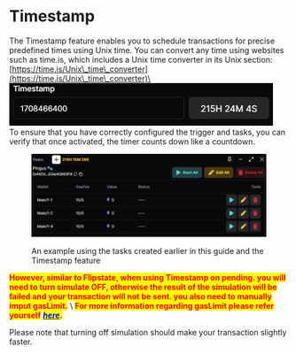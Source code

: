 # Timestamp

The Timestamp feature enables you to schedule transactions for precise predefined times using Unix time. You can convert any time using websites such as time.is, which includes a Unix time converter in its Unix section: [https://time.is/Unix\_time\_converter](https://time.is/Unix\_time\_converter)\
![](<../.gitbook/assets/image (7) (1).png>)\
To ensure that you have correctly configured the trigger and tasks, you can verify that once activated, the timer counts down like a countdown.

<figure><img src="../.gitbook/assets/image (8) (1).png" alt=""><figcaption><p>An example using the tasks created earlier in this guide and the Timestamp feature</p></figcaption></figure>

<mark style="color:red;">**However, similar to Flipstate, when using Timestamp on pending. you will need to turn simulate OFF, otherwise the result of the simulation will be failed and your transaction will not be sent. you also need to manually imput gasLimit.**</mark> \ <mark style="color:red;">**For more information regarding gasLimit please refer yourself**</mark> [_<mark style="color:blue;">**here**</mark>_](../gas-usage.md)<mark style="color:red;">**.**</mark>

Please note that turning off simulation should make your transaction slightly faster.&#x20;

